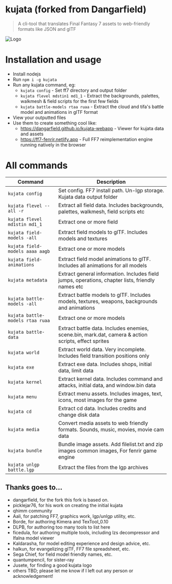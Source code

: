 # kujata (forked from Dangarfield)

> A cli-tool that translates Final Fantasy 7 assets to web-friendly formats like JSON and glTF

![Logo](KUJATA.png)

# Installation and usage

- Install nodejs
- Run `npm i -g kujata`
- Run any kujata command, eg:
  - `kujata config` - Set ff7 directory and output folder
  - `kujata flevel mdstin1 md1_1` - Extract the backgrounds, palettes, walkmesh & field scripts for the first few fields
  - `kujata battle-models rtaa ruaa` - Extract the cloud and tifa's battle model and animations in glTF format  
- View your outputted files
- Use them to create something cool like:
  - https://dangarfield.github.io/kujata-webapp - Viewer for kujata data and assets
  - https://ff7-fenrir.netlify.app - Full FF7 reimplementation engine running natively in the browser 

# All commands
| Command | Description |
| --- | --- |
| `kujata config` | Set config. FF7 install path. Un-lgp storage. Kujata data output folder |
| `kujata flevel --all -r` | Extract all field data. Includes backgrounds, palettes, walkmesh, field scripts etc |
| `kujata flevel md1stin md1_1` | Extract one or more field |
| `kujata field-models -all` | Extract field models to glTF. Includes models and textures |
| `kujata field-models aaaa aagb` | Extract one or more models |
| `kujata field-animations` | Extract field model animations to glTF. Includes all animations for all models |
| `kujata metadata` | Extract general information. Includes field jumps, operations, chapter lists, friendly names etc |
| `kujata battle-models -all` | Extract battle models to glTF. Includes models, textures, weapons, backgrounds and animations |
| `kujata battle-models rtaa ruaa` | Extract one or more models |
| `kujata battle-data` | Extract battle data. Includes enemies, scene.bin, mark.dat, camera & action scripts, effect sprites |
| `kujata world` | Extract world data. Very incomplete. Includes field transition positions only |
| `kujata exe` | Extract exe data. Includes shops, initial data, limit data |
| `kujata kernel` | Extract kernel data. Includes command and attacks, initial data, and window.bin data |
| `kujata menu` | Extract menu assets. Includes images, text, icons, most images for the game |
| `kujata cd` | Extract cd data. Includes credits and change disk data |
| `kujata media` | Convert media assets to web friendly formats. Sounds, music, movies, movie cam data |
| `kujata bundle` | Bundle image assets. Add filelist.txt and zip images common images, For fenrir game engine |
| `kujata unlgp battle.lgp` | Extract the files from the lgp archives |


## Thanks goes to...
- dangarfield, for the fork this fork is based on.
- picklejar76, for his work on creating the initial kujata 
- qhimm community
- Aali, for patching FF7, graphics work, lgp/unlgp utility, etc.
- Borde, for authoring Kimera and TexTool_0.10
- DLPB, for authoring too many tools to list here
- ficedula, for authoring multiple tools, including lzs decompressor and Ifalna model viewer
- Kaldarasha, for model editing experience and design advice, etc.
- halkun, for evangelizing glTF, FF7 file spreadsheet, etc.
- Sega Chief, for field model friendly names, etc.
- quantumpencil, for sister-ray
- Jusete, for finding a good kujata logo
- others TBD; please let me know if I left out any person or acknowledgement!
